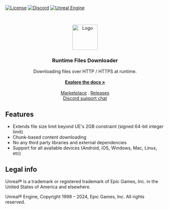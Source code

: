 <a href="https://github.com/gtreshchev/RuntimeFilesDownloader/blob/main/LICENSE">![License](https://img.shields.io/badge/license-MIT-brightgreen.svg)</a>
<a href="https://georgy.dev/discord">![Discord](https://img.shields.io/discord/1055168498919284786.svg?label=Discord&logo=discord&color=7289DA&labelColor=2C2F33)</a>
<a href="https://www.unrealengine.com/">![Unreal Engine](https://img.shields.io/badge/Unreal-4.24%2B-dea309)</a>

<br/>
<p align="center">
  <a href="https://github.com/gtreshchev/RuntimeFilesDownloader">
    <img src="Resources/Icon128.png" alt="Logo" width="80" height="80">
  </a>

<h3 align="center">Runtime Files Downloader</h3>

  <p align="center">
    Downloading files over HTTP / HTTPS at runtime.
    <br/>
    <br/>
    <a href="https://github.com/gtreshchev/RuntimeFilesDownloader/wiki"><strong>Explore the docs »</strong></a>
    <br/>
    <br/>
    <a href="https://unrealengine.com/marketplace/product/runtime-files-downloader">Marketplace</a>
    .
    <a href="https://github.com/gtreshchev/RuntimeFilesDownloader/releases">Releases</a>
    <br/>
    <a href="https://georgy.dev/discord">Discord support chat</a>
  </p>

## Features

- Extends file size limit beyond UE's 2GB constraint (signed 64-bit integer limit)
- Chunk-based content downloading
- No any third party libraries and external dependencies
- Support for all available devices (Android, iOS, Windows, Mac, Linux, etc)

## Legal info

Unreal® is a trademark or registered trademark of Epic Games, Inc. in the United States of America and elsewhere.

Unreal® Engine, Copyright 1998 – 2024, Epic Games, Inc. All rights reserved.

